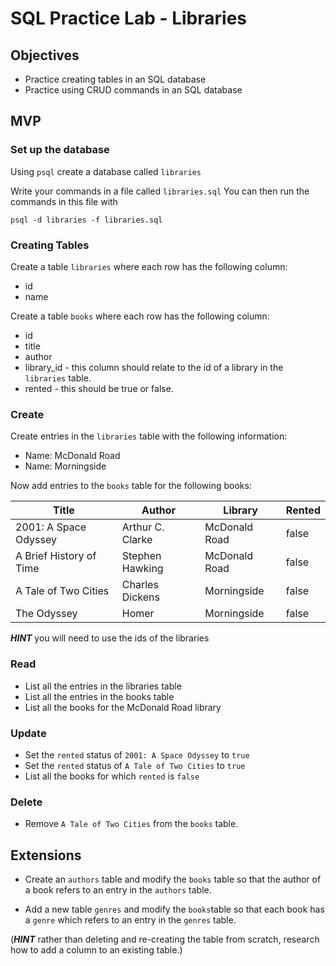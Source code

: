 # SQL Practice Lab - Libraries

## Objectives

- Practice creating tables in an SQL database
- Practice using CRUD commands in an SQL database

## MVP

### Set up the database

Using `psql` create a database called `libraries`

Write your commands in a file called `libraries.sql`
You can then run the commands in this file with

```
psql -d libraries -f libraries.sql
```

### Creating Tables

Create a table `libraries` where each row has the following column:

- id
- name

Create a table `books` where each row has the following column:

- id
- title
- author
- library_id - this column should relate to the id of a library in the `libraries` table.
- rented - this should be true or false.

### Create

Create entries in the `libraries` table with the following information:

- Name: McDonald Road
- Name: Morningside

Now add entries to the `books` table for the following books:

|Title                  |Author          |Library      |Rented|
|-----------------------|----------------|-------------|------|
|2001: A Space Odyssey  |Arthur C. Clarke|McDonald Road|false |
|A Brief History of Time|Stephen Hawking |McDonald Road|false |
|A Tale of Two Cities   |Charles Dickens |Morningside  |false |
|The Odyssey            |Homer           |Morningside  |false |

**_HINT_** you will need to use the ids of the libraries

### Read

- List all the entries in the libraries table
- List all the entries in the books table
- List all the books for the McDonald Road library

### Update

- Set the `rented` status of `2001: A Space Odyssey` to `true`
- Set the `rented` status of `A Tale of Two Cities` to `true`
- List all the books for which `rented` is `false`

### Delete

- Remove `A Tale of Two Cities` from the `books` table.

## Extensions

- Create an `authors` table and modify the `books` table so that the author of a book refers to an entry in the `authors` table.

- Add a new table `genres` and modify the `books`table so that each book has a `genre` which refers to an entry in the `genres` table.

(**_HINT_** rather than deleting and re-creating the table from scratch, research how to add a column to an existing table.)
